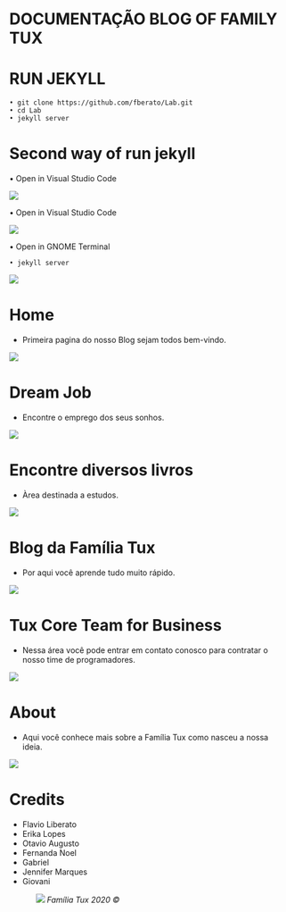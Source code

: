 # DOCUMENTAÇÃO BLOG OF FAMILY TUX

 
 # RUN JEKYLL
    
    • git clone https://github.com/fberato/Lab.git
    • cd Lab
    • jekyll server

# Second way of run jekyll 
   • Open in Visual Studio Code

   ![](screen/cap07.png)

  • Open in Visual Studio Code
    
   ![](screen/cap08.png)

  • Open in GNOME Terminal
    
    
    • jekyll server

   ![](screen/cap09.png)

# Home
 - Primeira pagina do nosso Blog sejam todos bem-vindo.
 
 ![](screen/cap01.png)

# Dream Job 
 - Encontre o emprego dos seus sonhos. 
 
 ![](screen/cap02.png)
# Encontre diversos livros
  - Àrea destinada a estudos. 

 ![](screen/cap03.png)
# Blog da Família Tux
  - Por aqui você aprende tudo muito rápido.

 ![](screen/cap04.png)
# Tux Core Team for Business 
  - Nessa área você pode entrar em contato conosco para contratar o nosso time de programadores.

 ![](screen/cap05.png)
# About
  - Aqui você conhece mais sobre a Família Tux como nasceu a nossa ideia.

 ![](screen/cap06.png)

# Credits
 <ul>
  <li>Flavio Liberato</li>
  <li>Erika Lopes</li>
  <li>Otavio Augusto</li>
  <li>Fernanda Noel</li>
  <li>Gabriel</li>
  <li>Jennifer Marques</li>
  <li>Giovani</li>
  
  
  

  


 <ul>
  

 ![](assets/img/template.jpg)
 <em>Família Tux 2020 ©</em>
# 
